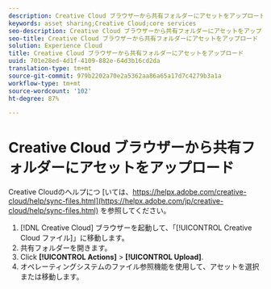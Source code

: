 ```yaml
---
description: Creative Cloud ブラウザーから共有フォルダーにアセットをアップロードします。
keywords: asset sharing;Creative Cloud;core services
seo-description: Creative Cloud ブラウザーから共有フォルダーにアセットをアップロードします。
seo-title: Creative Cloud ブラウザーから共有フォルダーにアセットをアップロード
solution: Experience Cloud
title: Creative Cloud ブラウザーから共有フォルダーにアセットをアップロード
uuid: 701e28ed-4d1f-4109-882e-64d3b16cd2da
translation-type: tm+mt
source-git-commit: 979b2202a70e2a5362aa86a65a17d7c4279b3a1a
workflow-type: tm+mt
source-wordcount: '102'
ht-degree: 87%

---
```



# Creative Cloud ブラウザーから共有フォルダーにアセットをアップロード

Creative Cloudのヘルプにつ [いては、https://helpx.adobe.com/creative-cloud/help/sync-files.html](https://helpx.adobe.com/jp/creative-cloud/help/sync-files.html) を参照してください。

1. [!DNL Creative Cloud] ブラウザーを起動して、「[!UICONTROL Creative Cloud ファイル]」に移動します。
1. 共有フォルダーを開きます。
1. Click **[!UICONTROL Actions]** > **[!UICONTROL Upload]**.
1. オペレーティングシステムのファイル参照機能を使用して、アセットを選択または移動します。
